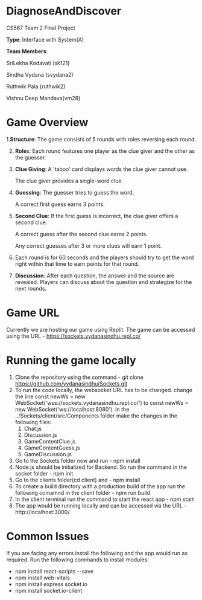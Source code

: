 # DiagnoseAndDiscover

CS567 Team 2 Final Project

**Type**: Interface with System(A)

**Team Members**:

SriLekha Kodavati (sk121)

Sindhu Vydana (svydana2)

Ruthwik Pala (ruthwik2)

Vishnu Deep Mandava(vm28)

# Game Overview

1.**Structure**: The game consists of 5 rounds with roles reversing each round.

2. **Role**s: Each round features one player as the clue giver and the other as the guesser.
3. **Clue Giving**:
   A 'taboo' card displays words the clue giver cannot use.
   
   The clue giver provides a single-word clue
5. **Guessing**:
   The guesser tries to guess the word.
   
   A correct first guess earns 3 points.
6. **Second Clue**:
   If the first guess is incorrect, the clue giver offers a second clue.
   
   A correct guess after the second clue earns 2 points.
   
   Any correct guesses after 3 or more clues will earn 1 point.
   
8. Each round is for 60 seconds and the players should try to get the word right within that time to earn points for that round.
9. **Discussion**:
   After each question, the answer and the source are revealed.
   Players can discuss about the question and strategize for the next rounds.

# Game URL

Currently we are hosting our game using Replit. The game can be accessed using the URL - https://sockets.vydanasindhu.repl.co/

# Running the game locally

1) Clone the repository using the command - git clone https://github.com/vydanasindhu/Sockets.git
2) To run the code locally, the websocket URL has to be changed.
    change the line const newWs = new WebSocket('wss://sockets.vydanasindhu.repl.co/') to const newWs = new WebSocket('ws://localhost:8080').
     In the ../Sockets/client/src/Components folder make the changes in the following files:
   1) Chat.js
   2) Discussion.js
   3) GameContentClue.js
   4) GameContentGuess.js
   5) GameDiscussion.js
3) Go to the Sockets folder now and run - npm install
5) Node.js should be initialized for Backend. So run the command in the socket folder - npm  init
6) Go to the clients folder(cd client) and - npm install
7) To create a build directory with a production build of the app run the following comamnd in the client folder - npm run build
8) In the client terminal run the command to start the react app - npm start
10) The app would be running locally and can be accessed via the URL - http://localhost:3000/

# Common Issues

If you are facing any errors install the following and the app would run as required.
 Run the following commands to install modules:
   - npm install react-scripts --save
   - npm install web-vitals
   - npm install express socket.io
   - npm install socket.io-client

